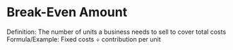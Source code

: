 # Break-Even Amount

Definition: The number of units a business needs to sell to cover total costs
Formula/Example: Fixed costs ÷ contribution per unit